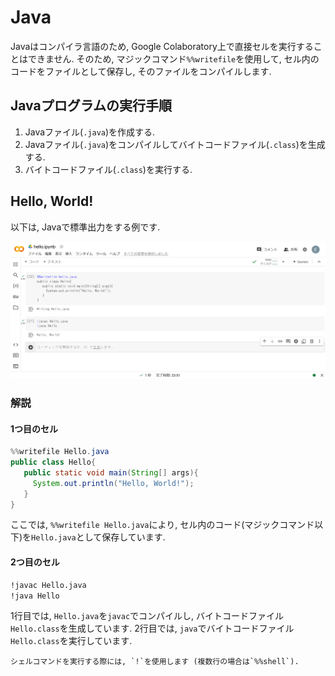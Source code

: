 # Java

Javaはコンパイラ言語のため, Google Colaboratory上で直接セルを実行することはできません. そのため, マジックコマンド`%%writefile`を使用して, セル内のコードをファイルとして保存し, そのファイルをコンパイルします.

## Javaプログラムの実行手順

1. Javaファイル(`.java`)を作成する.
2. Javaファイル(`.java`)をコンパイルしてバイトコードファイル(`.class`)を生成する.
3. バイトコードファイル(`.class`)を実行する.

## Hello, World!

以下は, Javaで標準出力をする例です.

![java](./_images/java.png)

### 解説

#### 1つ目のセル

```java
%%writefile Hello.java
public class Hello{
   public static void main(String[] args){
     System.out.println("Hello, World!");
   }
}
```

ここでは, `%%writefile Hello.java`により, セル内のコード(マジックコマンド以下)を`Hello.java`として保存しています.

#### 2つ目のセル

```bash
!javac Hello.java
!java Hello
```

1行目では, `Hello.java`を`javac`でコンパイルし, バイトコードファイル`Hello.class`を生成しています. 2行目では, `java`でバイトコードファイル`Hello.class`を実行しています.

```{tip}
シェルコマンドを実行する際には, `!`を使用します (複数行の場合は`%%shell`).
```
